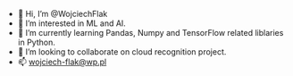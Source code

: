 - 👋 Hi, I’m @WojciechFlak
- 👀 I’m interested in ML and AI.
- 🌱 I’m currently learning Pandas, Numpy and TensorFlow related liblaries in Python.
- 💞️ I’m looking to collaborate on cloud recognition project. 
- 📫 wojciech-flak@wp.pl
